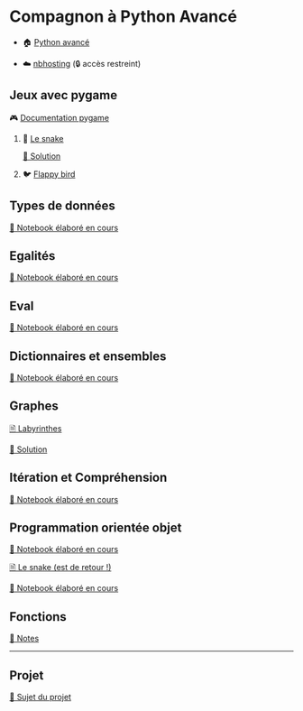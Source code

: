 # Compagnon à Python Avancé

  - 🏠 [Python avancé](https://github.com/ue12-p21/python-advanced) 
  
  - ☁️ [nbhosting](https://nbhosting.inria.fr/) (🔒 accès restreint)

## Jeux avec pygame

🎮 [Documentation pygame](https://www.pygame.org/docs/)

 1. 🐍 [Le snake](tps/games/README-snake.md)

    [📄 Solution](tps/games/solutions/snake.py)

 2. 🐦 [Flappy bird](tps/games/README-flappybird.md)

## Types de données

[📓 Notebook élaboré en cours](notebooks/02-types%20de%20donn%C3%A9es.ipynb)

## Egalités

[📓 Notebook élaboré en cours](notebooks/03-Egalités%20structurelles%20et%20référentielles.ipynb)

## Eval

[📓 Notebook élaboré en cours](notebooks/03-Repr%20et%20eval.ipynb)

## Dictionnaires et ensembles

[📓 Notebook élaboré en cours](notebooks/03-Dictionnaires%20et%20ensembles.ipynb)

## Graphes

[🗎 Labyrinthes](tps/graphs)

[📄 Solution](tps/graphs/solutions/mazes.py)

## Itération et Compréhension

[📓 Notebook élaboré en cours](notebooks/04-Itération%20et%20Compréhension.ipynb)

## Programmation orientée objet

[📓 Notebook élaboré en cours](notebooks/05-Objets%20et%20Classes.ipynb)

[🗎 Le snake (est de retour !)](tps/objets/README.md)

[📓 Notebook élaboré en cours](notebooks/06-Objets%20et%20Classes.ipynb)

## Fonctions

[📖 Notes](https://boisgera.github.io/python-advanced-companion/cours/fonctions)

--------------------------------------------------------------------------------

## Projet

[📒 Sujet du projet](https://github.com/boisgera/python-advanced-eval#notebooks-jupyter)

